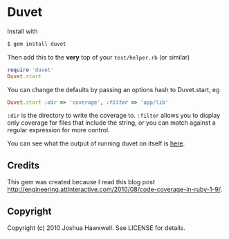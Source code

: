 # Duvet

Install with
  
``` bash
$ gem install duvet
```

Then add this to the __very__ top of your `test/helper.rb` (or similar)

``` ruby
require 'duvet'
Duvet.start
```

You can change the defaults by passing an options hash to Duvet.start, eg

``` ruby
Duvet.start :dir => 'coverage', :filter => 'app/lib'
```

`:dir` is the directory to write the coverage to.
`:filter` allows you to display only coverage for files that include the string, or you can
match against a regular expression for more control.

You can see what the output of running duvet on itself is [here](http://hawx.github.com/duvet).


## Credits

This gem was created because I read this blog post <http://engineering.attinteractive.com/2010/08/code-coverage-in-ruby-1-9/>.

## Copyright

Copyright (c) 2010 Joshua Hawxwell. See LICENSE for details.
